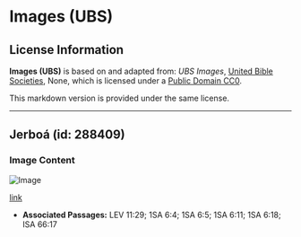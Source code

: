 # Images (UBS)

## License Information

**Images (UBS)** is based on and adapted from: _UBS Images_, [United Bible Societies](https://unitedbiblesocieties.org/), None, which is licensed under a [Public Domain CC0](https://creativecommons.org/public-domain/cc0/).

This markdown version is provided under the same license.



--------------------------------

## Jerboá (id: 288409)

### Image Content

![Image](https://cdn.aquifer.bible/aquifer-content/resources/Media/WEB-0545_jerboa.jpg)

[link](https://cdn.aquifer.bible/aquifer-content/resources/Media/WEB-0545_jerboa.jpg)

* **Associated Passages:** LEV 11:29; 1SA 6:4; 1SA 6:5; 1SA 6:11; 1SA 6:18; ISA 66:17

